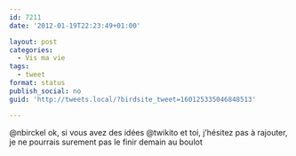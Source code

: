 ```yaml
---
id: 7211
date: '2012-01-19T22:23:49+01:00'

layout: post
categories:
  - Vis ma vie
tags:
  - tweet
format: status
publish_social: no
guid: 'http://tweets.local/?birdsite_tweet=160125335046848513'

---
```


@nbirckel ok, si vous avez des idées @twikito et toi, j’hésitez pas à rajouter, je ne pourrais surement pas le finir demain au boulot